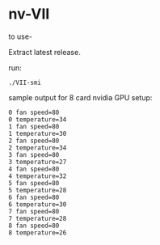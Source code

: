 # nv-VII

to use-

Extract latest release.

run:

``./VII-smi``

sample output for 8 card nvidia GPU setup:

```
0 fan speed=80
0 temperature=34
1 fan speed=80
1 temperature=30
2 fan speed=80
2 temperature=34
3 fan speed=80
3 temperature=27
4 fan speed=80
4 temperature=32
5 fan speed=80
5 temperature=28
6 fan speed=80
6 temperature=30
7 fan speed=80
7 temperature=28
8 fan speed=80
8 temperature=26
```
